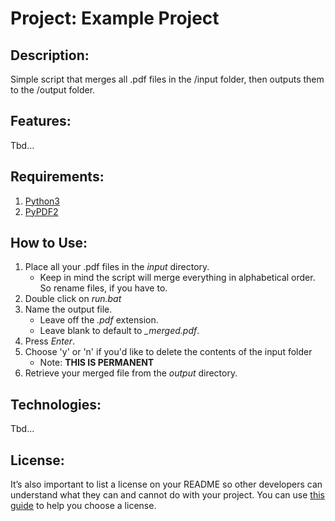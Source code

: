 # Project: Example Project

## Description:

Simple script that merges all .pdf files in the /input folder, then outputs them to the /output folder.

## Features:

Tbd...

## Requirements:

1. [Python3](https://www.python.org/downloads/)
2. [PyPDF2](https://pypdf2.readthedocs.io/en/latest/user/installation.html)

## How to Use:

1. Place all your .pdf files in the _input_ directory.
   - Keep in mind the script will merge everything in alphabetical order. So rename files, if you have to.
2. Double click on _run.bat_
3. Name the output file.
   - Leave off the _.pdf_ extension.
   - Leave blank to default to _\_merged.pdf_.
4. Press _Enter_.
5. Choose 'y' or 'n' if you'd like to delete the contents of the input folder
   - Note: **THIS IS PERMANENT**
6. Retrieve your merged file from the _output_ directory.

## Technologies:

Tbd...

## License:

It’s also important to list a license on your README so other developers can understand what they can and cannot do with your project. You can use [this guide](https://choosealicense.com/) to help you choose a license.
